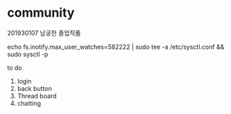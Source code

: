 # community

201930107 남궁찬 졸업작품

echo fs.inotify.max_user_watches=582222 | sudo tee -a /etc/sysctl.conf && sudo sysctl -p

to do
1. login
2. back button
3. Thread board
4. chatting